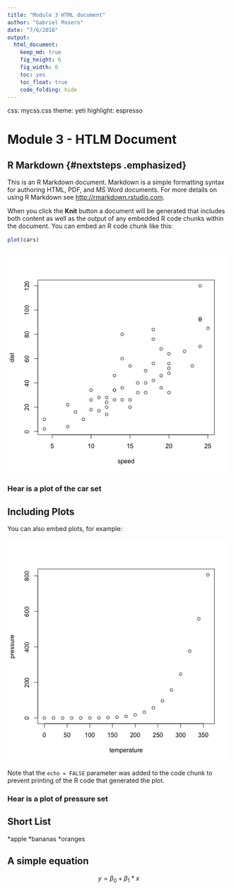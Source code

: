 ```yaml
---
title: "Module 3 HTML document"
author: "Gabriel Rosero"
date: "7/6/2018"
output: 
  html_document:
    keep_md: true
    fig_height: 6
    fig_width: 6
    toc: yes
    toc_float: true
    code_folding: hide
---
```

  css: mycss.css
  theme: yeti
    highlight: espresso
    

# Module 3 - HTLM Document

## R Markdown {#nextsteps .emphasized}

This is an R Markdown document. Markdown is a simple formatting syntax for authoring HTML, PDF, and MS Word documents. For more details on using R Markdown see <http://rmarkdown.rstudio.com>.

When you click the **Knit** button a document will be generated that includes both content as well as the output of any embedded R code chunks within the document. You can embed an R code chunk like this:


```r
plot(cars)
```

![](HTML_document_files/figure-html/cars-1.png)<!-- -->

### Hear is a plot of the car set 

## Including Plots

You can also embed plots, for example:

![](HTML_document_files/figure-html/pressure-1.png)<!-- -->

Note that the `echo = FALSE` parameter was added to the code chunk to prevent printing of the R code that generated the plot.

### Hear is a plot of pressure set 

## Short List 
*apple
*bananas
*oranges

## A simple equation 

$$ y = \beta_0 + \beta_1*x $$






